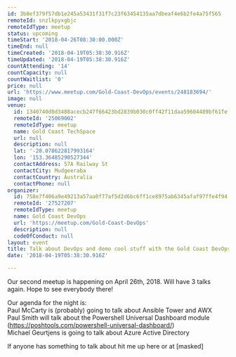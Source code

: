 ```yaml
---
id: 3b8ef379f57db1e245a53431f31f7c23f63454135aa7dbeaf4e6b2fe4a75f565
remoteId: snzlkpyxgbjc
remoteIdType: meetup
status: upcoming
timeStart: '2018-04-26T08:30:00.000Z'
timeEnd: null
timeCreated: '2018-04-19T05:38:30.916Z'
timeUpdated: '2018-04-19T05:38:30.916Z'
countAttending: '14'
countCapacity: null
countWaitlist: '0'
price: null
url: 'https://www.meetup.com/Gold-Coast-DevOps/events/248183694/'
image: null
venue:
  id: 1340740d0d3488acecb247f66423bd2839b030c0ff42f11daa59604489bf61fe
  remoteId: '25069002'
  remoteIdType: meetup
  name: Gold Coast TechSpace
  url: null
  description: null
  lat: '-28.078622817993164'
  lon: '153.36485290527344'
  contactAddress: 57A Railway St
  contactCity: Mudgeeraba
  contactCountry: Australia
  contactPhone: null
organizer:
  id: 758e7f406a9e49213a57aa0f77af5d2d6bc6ff1ce8975ab6345afaf97ffe4f94
  remoteId: '27527207'
  remoteIdType: meetup
  name: Gold Coast DevOps
  url: 'https://meetup.com/Gold-Coast-DevOps'
  description: null
  codeOfConduct: null
layout: event
title: Talk about DevOps and demo cool stuff with the Gold Coast DevOps Meetup!
date: '2018-04-19T05:38:30.916Z'

---
```

<p>Our second meetup is happening on April 26th, 2018. Will have 3 talks again. Hope to see everybody there!</p> <p>Our agenda for the night is:<br/>Paul McCarty is (probably) going to talk about Ansible Tower and AWX<br/>Paul Smith will talk about the Powershell Universal Dashboard module (<a href="https://poshtools.com/powershell-universal-dashboard/" class="linkified">https://poshtools.com/powershell-universal-dashboard/</a>)<br/>Michael Geurtjens is going to talk about Azure Active Directory</p> <p>If anyone has something to talk about hit me up here or at [masked]</p>

